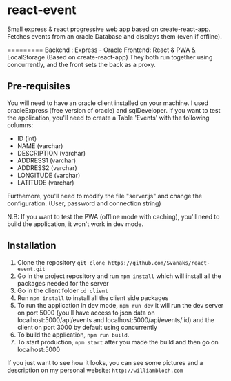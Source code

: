 # react-event
Small express &amp; react progressive web app based on create-react-app. Fetches events from an oracle Database and displays them (even if offline).

=========
Backend : Express - Oracle
Frontend: React & PWA & LocalStorage (Based on create-react-app) 
They both run together using concurrently, and the front sets the back as a proxy. 

Pre-requisites
--------------------
You will need to have an oracle client installed on your machine. I used oracleExpress (free version of oracle) and sqlDeveloper.
If you want to test the application, you'll need to create a Table 'Events' with the following columns: 
* ID (int)
* NAME (varchar)
* DESCRIPTION (varchar)
* ADDRESS1 (varchar)
* ADDRESS2 (varchar)
* LONGITUDE (varchar)
* LATITUDE (varchar)

Furthemore, you'll need to modify the file "server.js" and change the configuration. (User, password and connection string)

N.B: If you want to test the PWA (offline mode with caching), you'll need to build the application, it won't work in dev mode.

Installation
--------------------
1. Clone the repository `git clone https://github.com/Svanaks/react-event.git`
2. Go in the project repository and run `npm install` which will install all the packages needed for the server
3. Go in the client folder `cd client`
4. Run `npm install` to install all the client side packages
5. To run the application in dev mode, `npm run dev` it will run the dev server on port 5000 (you'll have access to json data on 
localhost:5000/api/events and localhost:5000/api/events/:id) and the client on port 3000 by default using concurrently
6. To build the application, `npm run build`. 
7. To start production, `npm start` after you made the build and then go on localhost:5000

If you just want to see how it looks, you can see some pictures and a description on my personal website: `http://williambloch.com`

